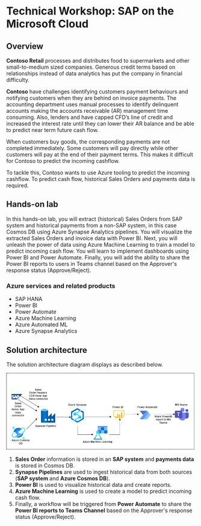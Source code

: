# Technical Workshop: SAP on the Microsoft Cloud 


## Overview

**Contoso Retail** processes and distributes food to supermarkets and other small-to-medium sized companies. Generous credit terms based on relationships instead of data analytics has put the company in financial difficulty. 

**Contoso** have challenges identifying customers payment behaviours and notifying customers when they are behind on invoice payments. The accounting department uses manual processes to identify delinquent accounts making the accounts receivable (AR) management time consuming. Also, lenders and have capped CFD’s line of credit and increased the interest rate until they can lower their AR balance and be able to predict near term future cash flow.


When customers buy goods, the corresponding payments are not completed immediately. Some customers will pay directly while other customers will pay at the end of their payment terms. This makes it difficult for Contoso to predict the incoming cashflow. 

To tackle this, Contoso wants to use Azure tooling to predict the incoming cashflow. To predict cash flow, historical Sales Orders and payments data is required. 

## Hands-on lab

In this hands-on lab, you will extract (historical) Sales Orders from SAP system and historical payments from a non-SAP system, in this case Cosmos DB using Azure Synapse Analytics pipelines. You will visualize the extracted Sales Orders and invoice data with Power BI. Next, you will unleash the power of data using Azure Machine Learning to train a model to predict incoming cash flow. You will learn to implement dashboards using Power BI and Power Automate. Finally, you will add the ability to share the Power BI reports to users in Teams channel based on the Approver's response status (Approve/Reject).


### Azure services and related products

- SAP HANA
- Power BI
- Power Automate
- Azure Machine Learning
- Azure Automated ML
- Azure Synapse Analytics


## Solution architecture
The solution architecture diagram displays as described below.

 ![](../SAP-on-the-Microsoft-Cloud/media/sap.png)

1. **Sales Order** information is stored in an **SAP system** and **payments data** is stored in Cosmos DB. 
2. **Synapse Pipelines** are used to ingest historical data from both sources (**SAP system** and **Azure Cosmos DB**). 
3. **Power BI** is used to visualize historical data and create reports.
4. **Azure Machine Learning** is used to create a model to predict incoming cash flow. 
5. Finally, a workflow will be triggered from **Power Automate** to share the **Power BI reports to Teams Channel** based on the Approver's response status (Approve/Reject).
